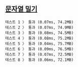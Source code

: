 ## [문자열 밀기](https://school.programmers.co.kr/learn/courses/30/lessons/120921)

```text
테스트 1 〉	통과 (0.07ms, 74.2MB)
테스트 2 〉	통과 (0.07ms, 74.9MB)
테스트 3 〉	통과 (0.08ms, 74.5MB)
테스트 4 〉	통과 (0.08ms, 75.2MB)
테스트 5 〉	통과 (0.04ms, 75.7MB)
테스트 6 〉	통과 (0.09ms, 76.5MB)
테스트 7 〉	통과 (0.07ms, 72.5MB)
테스트 8 〉	통과 (0.06ms, 72.1MB)
```